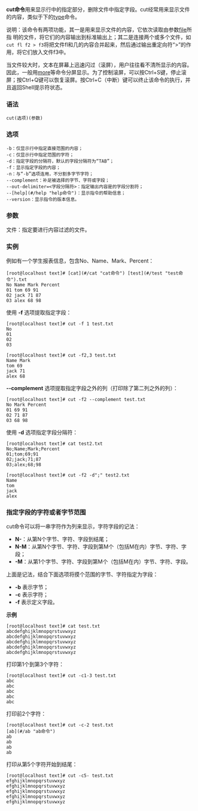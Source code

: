 **cut命令**用来显示行中的指定部分，删除文件中指定字段。cut经常用来显示文件的内容，类似于下的[type](#/type "type命令")命令。

说明：该命令有两项功能，其一是用来显示文件的内容，它依次读取由参数[file](#/file "file命令")所指 明的文件，将它们的内容输出到标准输出上；其二是连接两个或多个文件，如`cut fl f2 > f3`将把文件fl和几的内容合并起来，然后通过输出重定向符“>”的作用，将它们放入文件f3中。

当文件较大时，文本在屏幕上迅速闪过（滚屏），用户往往看不清所显示的内容。因此，一般用[more](#/more "more命令")等命令分屏显示。为了控制滚屏，可以按Ctrl+S键，停止滚屏；按Ctrl+Q键可以恢复滚屏。按Ctrl+C（中断）键可以终止该命令的执行，并且返回Shell提示符状态。

### 语法  

```
cut(选项)(参数)
```

### 选项  

```
-b：仅显示行中指定直接范围的内容；
-c：仅显示行中指定范围的字符；
-d：指定字段的分隔符，默认的字段分隔符为“TAB”；
-f：显示指定字段的内容；
-n：与“-b”选项连用，不分割多字节字符；
--complement：补足被选择的字节、字符或字段；
--out-delimiter=<字段分隔符>：指定输出内容是的字段分割符；
--[help](#/help "help命令")：显示指令的帮助信息；
--version：显示指令的版本信息。
```

### 参数  

文件：指定要进行内容过滤的文件。

### 实例  

例如有一个学生报表信息，包含No、Name、Mark、Percent：

```
[root@localhost text]# [cat](#/cat "cat命令") [test](#/test "test命令").txt 
No Name Mark Percent
01 tom 69 91
02 jack 71 87
03 alex 68 98

```

使用 **-f** 选项提取指定字段：

```
[root@localhost text]# cut -f 1 test.txt 
No
01
02
03
```

```
[root@localhost text]# cut -f2,3 test.txt 
Name Mark
tom 69
jack 71
alex 68

```

**--complement** 选项提取指定字段之外的列（打印除了第二列之外的列）：

```
[root@localhost text]# cut -f2 --complement test.txt 
No Mark Percent
01 69 91
02 71 87
03 68 98

```

使用 **-d** 选项指定字段分隔符：

```
[root@localhost text]# cat test2.txt 
No;Name;Mark;Percent
01;tom;69;91
02;jack;71;87
03;alex;68;98
```

```
[root@localhost text]# cut -f2 -d";" test2.txt 
Name
tom
jack
alex

```

### 指定字段的字符或者字节范围  

cut命令可以将一串字符作为列来显示，字符字段的记法：

*   **N-**：从第N个字节、字符、字段到结尾；
*   **N-M**：从第N个字节、字符、字段到第M个（包括M在内）字节、字符、字段；
*   **-M**：从第1个字节、字符、字段到第M个（包括M在内）字节、字符、字段。

上面是记法，结合下面选项将摸个范围的字节、字符指定为字段：

*   **-b** 表示字节；
*   **-c** 表示字符；
*   **-f** 表示定义字段。

**示例**

```
[root@localhost text]# cat test.txt 
abcdefghijklmnopqrstuvwxyz
abcdefghijklmnopqrstuvwxyz
abcdefghijklmnopqrstuvwxyz
abcdefghijklmnopqrstuvwxyz
abcdefghijklmnopqrstuvwxyz

```

打印第1个到第3个字符：

```
[root@localhost text]# cut -c1-3 test.txt 
abc
abc
abc
abc
abc

```

打印前2个字符：

```
[root@localhost text]# cut -c-2 test.txt 
[ab](#/ab "ab命令")
ab
ab
ab
ab

```

打印从第5个字符开始到结尾：

```
[root@localhost text]# cut -c5- test.txt 
efghijklmnopqrstuvwxyz
efghijklmnopqrstuvwxyz
efghijklmnopqrstuvwxyz
efghijklmnopqrstuvwxyz
efghijklmnopqrstuvwxyz
```